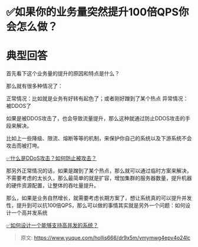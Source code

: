 # ✅如果你的业务量突然提升100倍QPS你会怎么做？


# 典型回答

首先看下这个业务量的提升的原因和特点是什么？

那么就有很多种情况了：

正常情况：比如就是业务有好转有起色了；或者刚好蹭到了某个热点
异常情况：被DDOS了

如果是被DDOS攻击了，也会导致流量提升，那么这种就通过防止DDOS攻击的手段来解决。

比如上一些降级、限流、熔断等等的机制，来保护你自己的系统以及下游系统不会攻击而被打垮。

[✅什么是DDoS攻击？如何防止被攻击？](https://www.yuque.com/hollis666/dr9x5m/eyg3il?view=doc_embed&inner=0cbf18a0)

那另外正常情况的话，如果是蹭到了某个热点，那么就可以通过临时方案来解决，不需要考虑的太长久，那么最简单的就是扩容，增加集群的服务器数量，提升机器的硬件资源配置，让整体的吞吐量提升。

那么，如果是业务自然增长，就需要考虑长期方案了，想让系统真的可以提升并发性，提升到可以抗100倍QPS，那么可以做的事情其实就是另外一个问题：如何设计一个高并发系统

[✅如何设计一个能够支持高并发的系统？](https://www.yuque.com/hollis666/dr9x5m/gfgqpua8gu3oag44?view=doc_embed)


> 原文: <https://www.yuque.com/hollis666/dr9x5m/vmymwg4epv4o24lc>